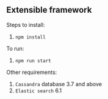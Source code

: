 ## Extensible framework

Steps to install:

1. `npm install`


To run:

1. `npm run start`

Other requirements:

1. `Cassandra` database 3.7 and above
2. `Elastic search` 6.1